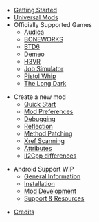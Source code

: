 * [Getting Started](gettingstarted.md)
* [Universal Mods](games/universal.md)
* Officially Supported Games
    - [Audica](games/audica.md)
    - [BONEWORKS](games/boneworks.md)
    - [BTD6](games/btd6.md)
    - [Demeo](games/demeo.md)
    - [H3VR](games/h3vr.md)
    - [Job Simulator](games/jobsimulator.md)
    - [Pistol Whip](games/pistolwhip.md)
    - [The Long Dark](games/tld.md)
- Create a new mod
    - [Quick Start](modders/quickstart.md)
    - [Mod Preferences](modders/preferences.md)
    - [Debugging](modders/debugging.md)
    - [Reflection](modders/reflection.md)
    - [Method Patching](modders/patching.md)
    - [Xref Scanning](modders/xrefscanning.md)
    - [Attributes](modders/attributes.md)
    - [Il2Cpp differences](modders/il2cppdifferences.md)
* Android Support WIP
    - [General Information](android/general.md)
    - [Installation](android/installation.md)
    - [Mod Development](android/mod_development.md)
    - [Support & Resources](android/support.md)
- [Credits](credits.md)
